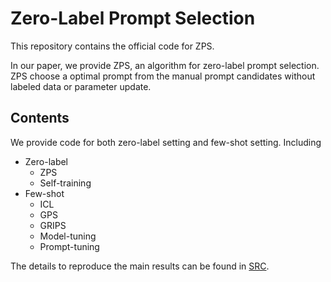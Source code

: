 # Zero-Label Prompt Selection

This repository contains the official code for ZPS.

In our paper, we provide ZPS, an algorithm for zero-label prompt selection. ZPS choose a optimal prompt from the manual prompt candidates without labeled data or parameter update.


## Contents
We provide code for both zero-label setting and few-shot setting. Including
- Zero-label
    - ZPS
    - Self-training
- Few-shot
    - ICL
    - GPS
    - GRIPS
    - Model-tuning
    - Prompt-tuning


The details to reproduce the main results can be found in [SRC](src/README.md).

